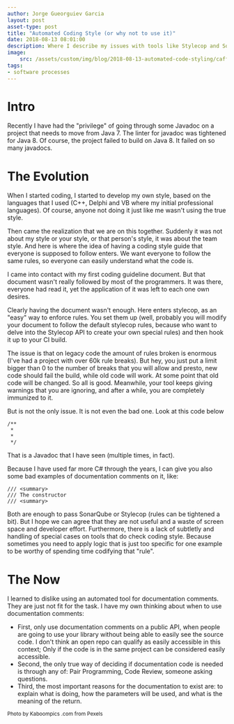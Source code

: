 ```yaml
---
author: Jorge Gueorguiev Garcia
layout: post
asset-type: post
title: "Automated Coding Style (or why not to use it)"
date: 2018-08-13 08:01:00
description: Where I describe my issues with tools like Stylecop and Sonarqube for documentation comments.
image: 
    src: /assets/custom/img/blog/2018-08-13-automated-code-styling/caffeine-coffe-cup-6347.jpg
tags: 
- software processes
---
```

# Intro

Recently I have had the "privilege" of going through some Javadoc on a project that needs to move from Java 7. The linter for javadoc was tightened for Java 8. Of course, the project failed to build on Java 8. It failed on so many javadocs.

# The Evolution

When I started coding, I started to develop my own style, based on the languages that I used (C++, Delphi and VB where my initial professional languages). Of course, anyone not doing it just like me wasn't using the true style.

Then came the realization that we are on this together. Suddenly it was not about my style or your style, or that person's style, it was about the team style. And here is where the idea of having a coding style guide that everyone is supposed to follow enters. We want everyone to follow the same rules, so everyone can easily understand what the code is.

I came into contact with my first coding guideline document. But that document wasn't really followed by most of the programmers. It was there, everyone had read it, yet the application of it was left to each one own desires.

Clearly having the document wasn't enough. Here enters stylecop, as an "easy" way to enforce rules. You set them up (well, probably you will modify your document to follow the default stylecop rules, because who want to delve into the Stylecop API to create your own special rules) and then hook it up to your CI build.

The issue is that on legacy code the amount of rules broken is enormous (I've had a project with over 60k rule breaks). But hey, you just put a limit bigger than 0 to the number of breaks that you will allow and presto, new code should fail the build, while old code will work. At some point that old code will be changed. So all is good. Meanwhile, your tool keeps giving warnings that you are ignoring, and after a while, you are completely immunized to it.

But is not the only issue. It is not even the bad one. Look at this code below

```
/**
 *
 *
 */
```

That is a Javadoc that I have seen (multiple times, in fact).

Because I have used far more C# through the years, I can give you also some bad examples of documentation comments on it, like:

```
/// <summary>
/// The constructor
/// <summary>
```

Both are enough to pass SonarQube or Stylecop (rules can be tightened a bit). But I hope we can agree that they are not useful and a waste of screen space and developer effort. Furthermore, there is a lack of subtletly and handling of special cases on tools that do check coding style. Because sometimes you need to apply logic that is just too specific for one example to be worthy of spending time codifying that "rule".

# The Now

I learned to dislike using an automated tool for documentation comments. They are just not fit for the task. I have my own thinking about when to use documentation comments:

- First, only use documentation comments on a public API, when people are going to use your library without being able to easily see the source code. I don't think an open repo can qualify as easily accessible in this context; Only if the code is in the same project can be considered easily accessible.
- Second, the only true way of deciding if documentation code is needed is through any of: Pair Programming, Code Review, someone asking questions.
- Third, the most important reasons for the documentation to exist are: to explain what is doing, how the parameters will be used, and what is the meaning of the return.



<sub>
Photo by Kaboompics .com from Pexels
</sub>
